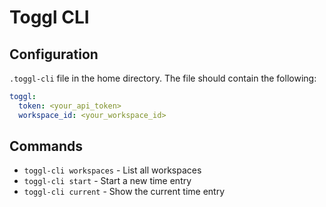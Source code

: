 # Toggl CLI

## Configuration

`.toggl-cli` file in the home directory. The file should contain the following:

```yaml
toggl:
  token: <your_api_token>
  workspace_id: <your_workspace_id>
```

## Commands

- `toggl-cli workspaces` - List all workspaces
- `toggl-cli start` - Start a new time entry
- `toggl-cli current` - Show the current time entry
